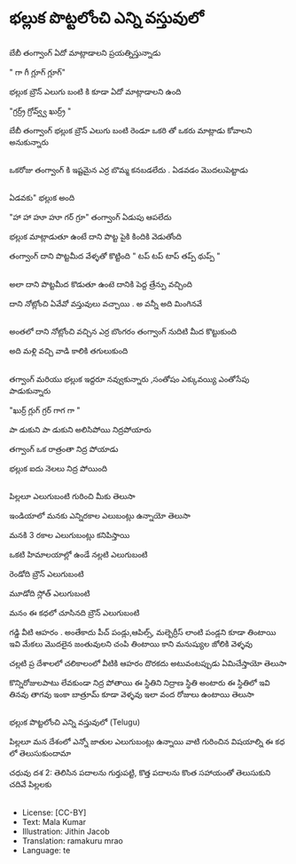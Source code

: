 # భల్లుక పొట్టలోంచి ఎన్ని వస్తువులో

##
బేబీ తంగ్వాంగ్ ఏదో మాట్లాడాలని ప్రయత్నిస్తున్నాడు

" గా గీ గ్లూగ్ గ్లూగ్"

భల్లుక బ్రౌన్ ఎలుగు బంటి కి కూడా ఏదో మాట్లాడాలని ఉంది

"గ్రర్ర్ర్ గ్రోవ్వ్వ్ ఖుర్ర్ర్ "

బేబీ తంగ్వాంగ్ భల్లుక బ్రౌన్ ఎలుగు బంటి రెండూ ఒకరి తో ఒకరు మాట్లాడు కోవాలని అనుకున్నారు

##
ఒకరోజు తంగ్వాంగ్ కి ఇష్టమైన ఎర్ర బొమ్మ కనబడలేదు . ఏడవడం మొదలుపెట్టాడు

##
ఏడవకు"  భల్లుక అంది

"హా హా హూ హూ గర్ గ్రూ" తంగ్వాంగ్ ఏడుపు ఆపలేదు

భల్లుక మాట్లాడుతూ ఉంటే దాని పొట్ట పైకి కిందికి వెడుతోంది

తంగ్వాంగ్ దాని పొట్టమీద వేళ్ళతో కొట్టింది " టప్ టప్ టాప్ తప్ప్ థుప్ప్ "

##
అలా దాని పొట్టమీద కొడుతూ ఉంటె దానికి   పెద్ద త్రేన్పు వచ్చింది

దాని నోట్లోంచి ఏవేవో వస్తువులు వచ్చాయి . అ వన్నీ అది మింగినవే

##
అంతలో దాని నోట్లోంచి వచ్చిన ఎర్ర బొంగరం తంగ్వాంగ్ నుదిటి మీద కొట్టుకుంది

అది మళ్లి వచ్చి వాడి  కాలికి తగులుకుంది

##
తగ్వాంగ్ మరియు భల్లుక ఇద్దరూ నవ్వుకున్నారు ,సంతోషం ఎక్కువయ్యి ఎంతోసేపు పాడుకున్నారు

"ఖుర్ర్ గ్లుగ్ గ్రర్ గాగ గా "

పా డుకుని పా డుకుని అలిసిపోయి నిద్రపోయారు

తగ్వాంగ్ ఒక రాత్రంతా నిద్ర పోయాడు

భల్లుక ఐదు నెలలు నిద్ర పోయింది

##
పిల్లలూ ఎలుగుబంటి గురించి మీకు తెలుసా

ఇండియాలో మనకు ఎన్నిరకాల ఎలుబంట్లు ఉన్నాయో తెలుసా

మనకి 3 రకాల ఎలుగుబంట్లు కనిపిస్తాయి

ఒకటి హిమాలయాల్లో ఉండే నల్లటి ఎలుగుబంటి

రెండోది బ్రౌన్ ఎలుగుబంటి

మూడోది స్లోత్ ఎలుగుబంటి

మనం ఈ కధలో చూసినది బ్రౌన్ ఎలుగుబంటి

గడ్డి వీటి ఆహరం . అంతేకాదు పీచ్ పండ్లు,ఆపిల్స్, మల్బెర్రీస్ లాంటి పండ్లని కూడా తింటాయి ఇవి మేకలు మొదలైన జంతువులని చంపి తింటాయి కాని మనుష్యుల జోలికి వెళ్ళవు

చల్లటి ప్ర దేశాలలో చలికాలంలో వీటికి ఆహరం దొరకదు అటువంటప్పుడు ఏమిచేస్తాయో తెలుసా

కొన్నిరోజులపాటు లేవకుండా నిద్ర పోతాయి  ఈ స్థితిని నిద్రాణ స్థితి అంటారు ఈ స్థితిలో ఇవి తినవు తాగవు ఇంకా బాత్రూమ్ కూడా వెళ్ళవు ఇలా వంద రోజులు ఉంటాయి తెలుసా

##
భల్లుక పొట్టలోంచి ఎన్ని వస్తువులో (Telugu)

పిల్లలూ మన దేశంలో ఎన్నో జాతుల ఎలుగుబంట్లు ఉన్నాయి వాటి గురించిన విషయాల్ని ఈ కధ లో తెలుసుకుందామా

చధువు దశ 2: తెలిసిన పదాలను గుర్తుపట్టి, కొత్త పదాలను కొంత సహాయంతో తెలుసుకుని చదివే పిల్లలకు

##
* License: [CC-BY]
* Text: Mala Kumar
* Illustration: Jithin Jacob
* Translation: ramakuru mrao
* Language: te

